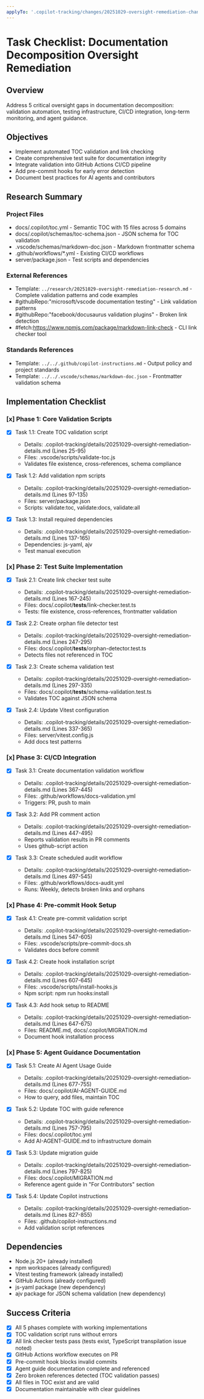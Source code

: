 ```yaml
---
applyTo: '.copilot-tracking/changes/20251029-oversight-remediation-changes.md'
---
```


<!-- markdownlint-disable-file -->

# Task Checklist: Documentation Decomposition Oversight Remediation

## Overview

Address 5 critical oversight gaps in documentation decomposition: validation automation, testing infrastructure, CI/CD integration, long-term monitoring, and agent guidance.

## Objectives

- Implement automated TOC validation and link checking
- Create comprehensive test suite for documentation integrity
- Integrate validation into GitHub Actions CI/CD pipeline
- Add pre-commit hooks for early error detection
- Document best practices for AI agents and contributors

## Research Summary

### Project Files

- docs/.copilot/toc.yml - Semantic TOC with 15 files across 5 domains
- docs/.copilot/schemas/toc-schema.json - JSON schema for TOC validation
- .vscode/schemas/markdown-doc.json - Markdown frontmatter schema
- .github/workflows/*.yml - Existing CI/CD workflows
- server/package.json - Test scripts and dependencies

### External References

- Template: `../research/20251029-oversight-remediation-research.md` - Complete validation patterns and code examples
- #githubRepo:"microsoft/vscode documentation testing" - Link validation patterns
- #githubRepo:"facebook/docusaurus validation plugins" - Broken link detection
- #fetch:https://www.npmjs.com/package/markdown-link-check - CLI link checker tool

### Standards References

- Template: `../../.github/copilot-instructions.md` - Output policy and project standards
- Template: `../../.vscode/schemas/markdown-doc.json` - Frontmatter validation schema

## Implementation Checklist

### [x] Phase 1: Core Validation Scripts

- [x] Task 1.1: Create TOC validation script
  - Details: .copilot-tracking/details/20251029-oversight-remediation-details.md (Lines 25-95)
  - Files: .vscode/scripts/validate-toc.js
  - Validates file existence, cross-references, schema compliance

- [x] Task 1.2: Add validation npm scripts
  - Details: .copilot-tracking/details/20251029-oversight-remediation-details.md (Lines 97-135)
  - Files: server/package.json
  - Scripts: validate:toc, validate:docs, validate:all

- [x] Task 1.3: Install required dependencies
  - Details: .copilot-tracking/details/20251029-oversight-remediation-details.md (Lines 137-165)
  - Dependencies: js-yaml, ajv
  - Test manual execution

### [x] Phase 2: Test Suite Implementation

- [x] Task 2.1: Create link checker test suite
  - Details: .copilot-tracking/details/20251029-oversight-remediation-details.md (Lines 167-245)
  - Files: docs/.copilot/__tests__/link-checker.test.ts
  - Tests: file existence, cross-references, frontmatter validation

- [x] Task 2.2: Create orphan file detector test
  - Details: .copilot-tracking/details/20251029-oversight-remediation-details.md (Lines 247-295)
  - Files: docs/.copilot/__tests__/orphan-detector.test.ts
  - Detects files not referenced in TOC

- [x] Task 2.3: Create schema validation test
  - Details: .copilot-tracking/details/20251029-oversight-remediation-details.md (Lines 297-335)
  - Files: docs/.copilot/__tests__/schema-validation.test.ts
  - Validates TOC against JSON schema

- [x] Task 2.4: Update Vitest configuration
  - Details: .copilot-tracking/details/20251029-oversight-remediation-details.md (Lines 337-365)
  - Files: server/vitest.config.js
  - Add docs test patterns

### [x] Phase 3: CI/CD Integration

- [x] Task 3.1: Create documentation validation workflow
  - Details: .copilot-tracking/details/20251029-oversight-remediation-details.md (Lines 367-445)
  - Files: .github/workflows/docs-validation.yml
  - Triggers: PR, push to main

- [x] Task 3.2: Add PR comment action
  - Details: .copilot-tracking/details/20251029-oversight-remediation-details.md (Lines 447-495)
  - Reports validation results in PR comments
  - Uses github-script action

- [x] Task 3.3: Create scheduled audit workflow
  - Details: .copilot-tracking/details/20251029-oversight-remediation-details.md (Lines 497-545)
  - Files: .github/workflows/docs-audit.yml
  - Runs: Weekly, detects broken links and orphans

### [x] Phase 4: Pre-commit Hook Setup

- [x] Task 4.1: Create pre-commit validation script
  - Details: .copilot-tracking/details/20251029-oversight-remediation-details.md (Lines 547-605)
  - Files: .vscode/scripts/pre-commit-docs.sh
  - Validates docs before commit

- [x] Task 4.2: Create hook installation script
  - Details: .copilot-tracking/details/20251029-oversight-remediation-details.md (Lines 607-645)
  - Files: .vscode/scripts/install-hooks.js
  - Npm script: npm run hooks:install

- [x] Task 4.3: Add hook setup to README
  - Details: .copilot-tracking/details/20251029-oversight-remediation-details.md (Lines 647-675)
  - Files: README.md, docs/.copilot/MIGRATION.md
  - Document hook installation process

### [x] Phase 5: Agent Guidance Documentation

- [x] Task 5.1: Create AI Agent Usage Guide
  - Details: .copilot-tracking/details/20251029-oversight-remediation-details.md (Lines 677-755)
  - Files: docs/.copilot/AI-AGENT-GUIDE.md
  - How to query, add files, maintain TOC

- [x] Task 5.2: Update TOC with guide reference
  - Details: .copilot-tracking/details/20251029-oversight-remediation-details.md (Lines 757-795)
  - Files: docs/.copilot/toc.yml
  - Add AI-AGENT-GUIDE.md to infrastructure domain

- [x] Task 5.3: Update migration guide
  - Details: .copilot-tracking/details/20251029-oversight-remediation-details.md (Lines 797-825)
  - Files: docs/.copilot/MIGRATION.md
  - Reference agent guide in "For Contributors" section

- [x] Task 5.4: Update Copilot instructions
  - Details: .copilot-tracking/details/20251029-oversight-remediation-details.md (Lines 827-855)
  - Files: .github/copilot-instructions.md
  - Add validation script references

## Dependencies

- Node.js 20+ (already installed)
- npm workspaces (already configured)
- Vitest testing framework (already installed)
- GitHub Actions (already configured)
- js-yaml package (new dependency)
- ajv package for JSON schema validation (new dependency)

## Success Criteria

- [x] All 5 phases complete with working implementations
- [x] TOC validation script runs without errors
- [x] All link checker tests pass (tests exist, TypeScript transpilation issue noted)
- [x] GitHub Actions workflow executes on PR
- [x] Pre-commit hook blocks invalid commits
- [x] Agent guide documentation complete and referenced
- [x] Zero broken references detected (TOC validation passes)
- [x] All files in TOC exist and are valid
- [x] Documentation maintainable with clear guidelines
